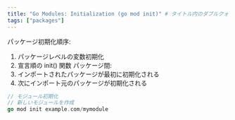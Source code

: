 ```yaml
---
title: "Go Modules: Initialization (go mod init)" # タイトル内のダブルクォートをエスケープ
tags: ["packages"]
---
```


パッケージ初期化順序:
1. パッケージレベルの変数初期化
2. 宣言順の init() 関数
パッケージ間:
1. インポートされたパッケージが最初に初期化される
2. 次にインポート元のパッケージが初期化される

```go
// モジュール初期化
// 新しいモジュールを作成
go mod init example.com/mymodule
```